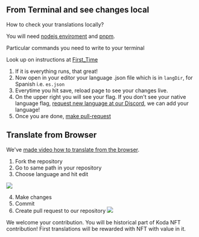 ## From Terminal and see changes local

How to check your translations locally?

You will need [nodejs enviroment](https://nodejs.org/en/download/) and [pnpm](https://pnpm.io/installation).

Particular commands you need to write to your terminal

Look up on instructions at [First_Time](https://github.com/kodadot/nft-gallery/blob/main//content/blog/first-time.md#hyper-start-)

1. If it is everything runs, that great!
2. Now open in your editor your language .json file which is in `langDir`, for Spanish i.e. `es.json`
3. Everytime you hit save, reload page to see your changes live.
4. On the upper right you will see your flag. If you don't see your native language flag, [request new language at our Discord](https://discord.gg/kodadot), we can add your language!
5. Once you are done, [make pull-request](https://docs.github.com/en/github/collaborating-with-issues-and-pull-requests/creating-a-pull-request)

## Translate from Browser

We've [made video how to translate from the browser](https://discord.gg/kodadot).

1. Fork the repository
2. Go to same path in your repository
3. Choose language and hit edit

![](assets/fork_and_edit.png)

4. Make changes
5. Commit
6. Create pull request to our repository
   ![](assets/edit_and_commit.png)

We welcome your contribution.
You will be historical part of Koda NFT contribution!
First translations will be rewarded with NFT with value in it.
